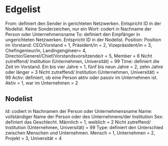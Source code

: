 <h1>Edgelist</h1>

From: definiert den Sender in gerichteten Netzwerken. Entspricht ID in der Nodelist. Keine Sonderzeichen, nur ein Wort: codert in Nachname der Person oder Unternehmensname 
To: definiert den Empfänger in ungerichteten Netzwerken. Entspricht ID in der Nodelist. 
Position: Position im Vorstand: CEO/Vorstand = 1, Präsident/in = 2, Vizepräsident/in = 3, Chefingenieur/in, Landingengineer= 4, Director/Generel/Chief/Vorstandsvorsitzende/r = 5, Member = 6
Nicht zutreffend/ Institution (Unternehmen, Universität) = 99
Time: definiert die Zeit im Vorstand. Ein bis vier Jahre = 1, fünf bis neun Jahre = 2, zehn Jahre oder länger = 3
Nicht zutreffend/ Institution (Unternehmen, Universität) = 99
Activ: definiert, ob eine Person aktiv oder passiv im Unternehmen ist. Aktiv = 1, war im Unternehmen = 2

<h2>Nodelist</h2>
Id: codiert in Nachnamen der Person oder Unternehmensname 
Name: vollständiger Name der Person oder des Unternehmens/der Institution 
Sex: definiert das Geschlecht. Männlich = 1, weiblich = 2
Nicht zutreffend/ Institution (Unternehmen, Universität) = 99
Type: definiert den Unterschied zwischen Menschen und Unternehmen. Mensch = 1, Unternehmen = 2, Projekt = 3, Universität = 4



